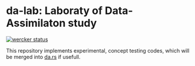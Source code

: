 da-lab: Laboraty of Data-Assimilaton study
=======

[![wercker status](https://app.wercker.com/status/7255d5a053304e6fa5a77a8b995088b0/s/master "wercker status")](https://app.wercker.com/project/byKey/7255d5a053304e6fa5a77a8b995088b0)

This repository implements experimental, concept testing codes,
which will be merged into [da.rs](https://github.com/termoshtt/da.rs) if usefull.
